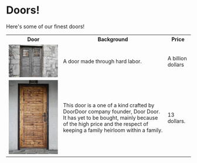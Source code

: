 

# Doors!

Here's some of our finest doors!

<table>
  <tr>
    <th>Door</th>
    <th>Background</th>
    <th>Price</th>
  </tr>
  <tr>
    <td><img src="door2.jfif"></td>
    <td>A door made through hard labor.</td>
    <td>A billion dollars</td>
  </tr>
  <tr>
    <td><img src="door1.jpg"></td>
    <td>This door is a one of a kind crafted by DoorDoor company founder, Door Door. It has yet to be bought, mainly because of the high price and the respect of keeping a family heirloom within a family. </td>
    <td>13 dollars. </td>
  </tr>
</table>





